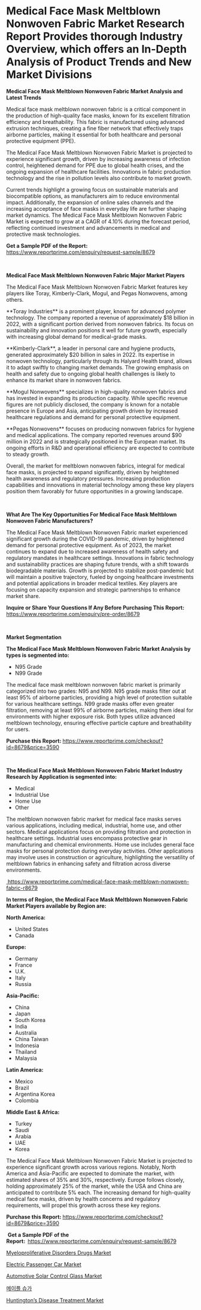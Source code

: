 <p><h1>Medical Face Mask Meltblown Nonwoven Fabric Market Research Report Provides thorough Industry Overview, which offers an In-Depth Analysis of Product Trends and New Market Divisions</h1></p><p><strong>Medical Face Mask Meltblown Nonwoven Fabric Market Analysis and Latest Trends</strong></p>
<p><p>Medical face mask meltblown nonwoven fabric is a critical component in the production of high-quality face masks, known for its excellent filtration efficiency and breathability. This fabric is manufactured using advanced extrusion techniques, creating a fine fiber network that effectively traps airborne particles, making it essential for both healthcare and personal protective equipment (PPE).</p><p>The Medical Face Mask Meltblown Nonwoven Fabric Market is projected to experience significant growth, driven by increasing awareness of infection control, heightened demand for PPE due to global health crises, and the ongoing expansion of healthcare facilities. Innovations in fabric production technology and the rise in pollution levels also contribute to market growth. </p><p>Current trends highlight a growing focus on sustainable materials and biocompatible options, as manufacturers aim to reduce environmental impact. Additionally, the expansion of online sales channels and the increasing acceptance of face masks in everyday life are further shaping market dynamics. The Medical Face Mask Meltblown Nonwoven Fabric Market is expected to grow at a CAGR of 4.10% during the forecast period, reflecting continued investment and advancements in medical and protective mask technologies.</p></p>
<p><strong>Get a Sample PDF of the Report:&nbsp;</strong> <a href="https://www.reportprime.com/enquiry/request-sample/8679">https://www.reportprime.com/enquiry/request-sample/8679</a></p>
<p>&nbsp;</p>
<p><strong>Medical Face Mask Meltblown Nonwoven Fabric Major Market Players</strong></p>
<p><p>The Medical Face Mask Meltblown Nonwoven Fabric Market features key players like Toray, Kimberly-Clark, Mogul, and Pegas Nonwovens, among others. </p><p>**Toray Industries** is a prominent player, known for advanced polymer technology. The company reported a revenue of approximately $18 billion in 2022, with a significant portion derived from nonwoven fabrics. Its focus on sustainability and innovation positions it well for future growth, especially with increasing global demand for medical-grade masks.</p><p>**Kimberly-Clark**, a leader in personal care and hygiene products, generated approximately $20 billion in sales in 2022. Its expertise in nonwoven technology, particularly through its Halyard Health brand, allows it to adapt swiftly to changing market demands. The growing emphasis on health and safety due to ongoing global health challenges is likely to enhance its market share in nonwoven fabrics.</p><p>**Mogul Nonwovens** specializes in high-quality nonwoven fabrics and has invested in expanding its production capacity. While specific revenue figures are not publicly disclosed, the company is known for a notable presence in Europe and Asia, anticipating growth driven by increased healthcare regulations and demand for personal protective equipment.</p><p>**Pegas Nonwovens** focuses on producing nonwoven fabrics for hygiene and medical applications. The company reported revenues around $90 million in 2022 and is strategically positioned in the European market. Its ongoing efforts in R&D and operational efficiency are expected to contribute to steady growth.</p><p>Overall, the market for meltblown nonwoven fabrics, integral for medical face masks, is projected to expand significantly, driven by heightened health awareness and regulatory pressures. Increasing production capabilities and innovations in material technology among these key players position them favorably for future opportunities in a growing landscape.</p></p>
<p>&nbsp;</p>
<p><strong>What Are The Key Opportunities For Medical Face Mask Meltblown Nonwoven Fabric Manufacturers?</strong></p>
<p><p>The Medical Face Mask Meltblown Nonwoven Fabric market experienced significant growth during the COVID-19 pandemic, driven by heightened demand for personal protective equipment. As of 2023, the market continues to expand due to increased awareness of health safety and regulatory mandates in healthcare settings. Innovations in fabric technology and sustainability practices are shaping future trends, with a shift towards biodegradable materials. Growth is projected to stabilize post-pandemic but will maintain a positive trajectory, fueled by ongoing healthcare investments and potential applications in broader medical textiles. Key players are focusing on capacity expansion and strategic partnerships to enhance market share.</p></p>
<p><strong>Inquire or Share Your Questions If Any Before Purchasing This Report:</strong> <a href="https://www.reportprime.com/enquiry/pre-order/8679">https://www.reportprime.com/enquiry/pre-order/8679</a></p>
<p>&nbsp;</p>
<p><strong>Market Segmentation</strong></p>
<p><strong>The Medical Face Mask Meltblown Nonwoven Fabric Market Analysis by types is segmented into:</strong></p>
<p><ul><li>N95 Grade</li><li>N99 Grade</li></ul></p>
<p><p>The medical face mask meltblown nonwoven fabric market is primarily categorized into two grades: N95 and N99. N95 grade masks filter out at least 95% of airborne particles, providing a high level of protection suitable for various healthcare settings. N99 grade masks offer even greater filtration, removing at least 99% of airborne particles, making them ideal for environments with higher exposure risk. Both types utilize advanced meltblown technology, ensuring effective particle capture and breathability for users.</p></p>
<p><strong>Purchase this Report:&nbsp;</strong><a href="https://www.reportprime.com/checkout?id=8679&price=3590">https://www.reportprime.com/checkout?id=8679&price=3590</a></p>
<p>&nbsp;</p>
<p><strong>The Medical Face Mask Meltblown Nonwoven Fabric Market Industry Research by Application is segmented into:</strong></p>
<p><ul><li>Medical</li><li>Industrial Use</li><li>Home Use</li><li>Other</li></ul></p>
<p><p>The meltblown nonwoven fabric market for medical face masks serves various applications, including medical, industrial, home use, and other sectors. Medical applications focus on providing filtration and protection in healthcare settings. Industrial uses encompass protective gear in manufacturing and chemical environments. Home use includes general face masks for personal protection during everyday activities. Other applications may involve uses in construction or agriculture, highlighting the versatility of meltblown fabrics in enhancing safety and filtration across diverse environments.</p></p>
<p><a href="https://www.reportprime.com/medical-face-mask-meltblown-nonwoven-fabric-r8679">&nbsp;https://www.reportprime.com/medical-face-mask-meltblown-nonwoven-fabric-r8679</a></p>
<p><strong>In terms of Region, the Medical Face Mask Meltblown Nonwoven Fabric Market Players available by Region are:</strong></p>
<p>
    <p> <strong> North America: </strong>
        <ul>
            <li>United States</li>
            <li>Canada</li>
        </ul>
        </p> 
    <p> <strong> Europe: </strong>
        <ul>
            <li>Germany</li>
            <li>France</li>
            <li>U.K.</li>
            <li>Italy</li>
            <li>Russia</li>
        </ul>
        </p> 
    <p> <strong> Asia-Pacific: </strong>
        <ul>
            <li>China</li>
            <li>Japan</li>
            <li>South Korea</li>
            <li>India</li>
            <li>Australia</li>
            <li>China Taiwan</li>
            <li>Indonesia</li>
            <li>Thailand</li>
            <li>Malaysia</li>
        </ul>
        </p> 
    <p> <strong> Latin America: </strong>
        <ul>
            <li>Mexico</li>
            <li>Brazil</li>
            <li>Argentina Korea</li>
            <li>Colombia</li>
        </ul>
        </p> 
    <p> <strong> Middle East & Africa: </strong>
        <ul>
            <li>Turkey</li>
            <li>Saudi</li>
            <li>Arabia</li>
            <li>UAE</li>
            <li>Korea</li>
        </ul>
    </p>
    </p>
<p><p>The Medical Face Mask Meltblown Nonwoven Fabric Market is projected to experience significant growth across various regions. Notably, North America and Asia-Pacific are expected to dominate the market, with estimated shares of 35% and 30%, respectively. Europe follows closely, holding approximately 25% of the market, while the USA and China are anticipated to contribute 5% each. The increasing demand for high-quality medical face masks, driven by health concerns and regulatory requirements, will propel this growth across these key regions.</p></p>
<p><strong>Purchase this Report: </strong><a href="https://www.reportprime.com/checkout?id=8679&price=3590">https://www.reportprime.com/checkout?id=8679&price=3590</a></p>
<p>&nbsp;<strong>Get a Sample PDF of the Report:&nbsp;&nbsp;</strong><a href="https://www.reportprime.com/enquiry/request-sample/8679">https://www.reportprime.com/enquiry/request-sample/8679</a></p>
<p><strong></strong></p>
<p><p><a href="https://issuu.com/reportprime-2/docs/myeloproliferative-disorders-drugs-_4bd6c5db699381">Myeloproliferative Disorders Drugs Market</a></p><p><a href="https://www.linkedin.com/pulse/electric-passenger-car-market-evolution-global-trends-regional-ffwpe?trackingId=DqBo4DDdSrSJxhhabsq0GQ%3D%3D">Electric Passenger Car Market</a></p><p><a href="https://medium.com/@nyahmertz1962/the-automotive-solar-control-glass-market-is-anticipated-to-experience-significant-growth-with-a-f8fa40899a75">Automotive Solar Control Glass Market</a></p><p><a href="https://github.com/sougarounis/Market-Research-Report-List-6/blob/main/98744705876.md">메이플 슈가</a></p><p><a href="https://issuu.com/reportprime-2/docs/huntingtons-disease-treatment-marke_2d4788691ddde5">Huntington’s Disease Treatment Market</a></p></p>